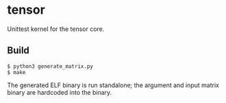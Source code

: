 tensor
======

Unittest kernel for the tensor core.

Build
-----

```
$ python3 generate_matrix.py
$ make
```

The generated ELF binary is run standalone; the argument and input matrix binary are hardcoded into the binary.
